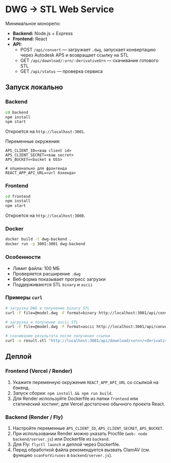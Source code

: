# DWG → STL Web Service

Минимальное монорепо:

- **Backend:** Node.js + Express
- **Frontend:** React
- **API:**
  - POST `/api/convert` — загружает `.dwg`, запускает конвертацию через Autodesk APS и возвращает ссылку на STL
  - GET `/api/download/:urn/:derivativeUrn` — скачивание готового STL
  - GET `/api/status` — проверка сервиса

## Запуск локально

### Backend
```bash
cd backend
npm install
npm start
```
Откроется на `http://localhost:3001`.

Переменные окружения:

```
APS_CLIENT_ID=<ваш client id>
APS_CLIENT_SECRET=<ваш secret>
APS_BUCKET=<bucket в OSS>

# опционально для фронтенда
REACT_APP_API_URL=<url бэкенда>
```

### Frontend
```bash
cd frontend
npm install
npm start
```
Откроется на `http://localhost:3000`.

### Docker
```bash
docker build -t dwg-backend .
docker run -p 3001:3001 dwg-backend
```

### Особенности
- Лимит файла: 100 МБ
- Проверяется расширение `.dwg`
- Веб‑форма показывает прогресс загрузки
- Поддерживаются STL `binary` и `ascii`

### Примеры `curl`

```bash
# загрузка DWG и получение binary STL
curl -F file=@model.dwg -F format=binary http://localhost:3001/api/convert

# загрузка и получение ascii STL
curl -F file=@model.dwg -F format=ascii http://localhost:3001/api/convert

# скачивание результата после получения ссылки
curl -o result.stl "http://localhost:3001/api/download/<urn>/<derivativeUrn>"
```

## Деплой

### Frontend (Vercel / Render)
1. Укажите переменную окружения `REACT_APP_API_URL` со ссылкой на бэкенд.
2. Запуск сборки: `npm install && npm run build`.
3. Для Render используйте Dockerfile из папки `frontend` или статический хостинг; для Vercel достаточно обычного проекта React.

### Backend (Render / Fly)
1. Настройте переменные `APS_CLIENT_ID`, `APS_CLIENT_SECRET`, `APS_BUCKET`.
2. При использовании Render можно указать Procfile (`web: node backend/server.js`) или Dockerfile из `backend`.
3. Для Fly: `flyctl launch` и деплой через Dockerfile.
4. Перед обработкой файла рекомендуется вызвать ClamAV (см. функцию `scanForViruses` в `backend/server.js`).
